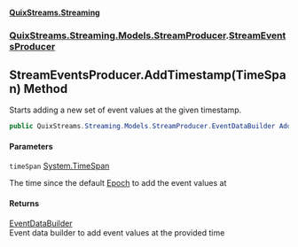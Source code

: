 #### [QuixStreams.Streaming](index.md 'index')
### [QuixStreams.Streaming.Models.StreamProducer](QuixStreams.Streaming.Models.StreamProducer.md 'QuixStreams.Streaming.Models.StreamProducer').[StreamEventsProducer](StreamEventsProducer.md 'QuixStreams.Streaming.Models.StreamProducer.StreamEventsProducer')

## StreamEventsProducer.AddTimestamp(TimeSpan) Method

Starts adding a new set of event values at the given timestamp.

```csharp
public QuixStreams.Streaming.Models.StreamProducer.EventDataBuilder AddTimestamp(System.TimeSpan timeSpan);
```
#### Parameters

<a name='QuixStreams.Streaming.Models.StreamProducer.StreamEventsProducer.AddTimestamp(System.TimeSpan).timeSpan'></a>

`timeSpan` [System.TimeSpan](https://docs.microsoft.com/en-us/dotnet/api/System.TimeSpan 'System.TimeSpan')

The time since the default [Epoch](StreamEventsProducer.Epoch.md 'QuixStreams.Streaming.Models.StreamProducer.StreamEventsProducer.Epoch') to add the event values at

#### Returns
[EventDataBuilder](EventDataBuilder.md 'QuixStreams.Streaming.Models.StreamProducer.EventDataBuilder')  
Event data builder to add event values at the provided time